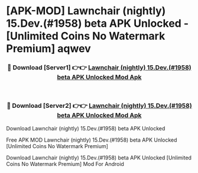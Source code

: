 # [APK-MOD] Lawnchair (nightly) 15.Dev.(#1958) beta APK Unlocked - [Unlimited Coins No Watermark Premium] aqwev



<div align="center">
<h3>🔴 Download [Server1] 👉👉 <a href="https://momento.my/?title=Lawnchair_(nightly)_15.Dev.(#1958)_beta_APK_Unlocked">Lawnchair (nightly) 15.Dev.(#1958) beta APK Unlocked Mod Apk</a></h3><br>

<h3>🔴 Download [Server2] 👉👉 <a href="https://momento.my/?title=Lawnchair_(nightly)_15.Dev.(#1958)_beta_APK_Unlocked">Lawnchair (nightly) 15.Dev.(#1958) beta APK Unlocked Mod Apk</a></h3>
</div>



Download Lawnchair (nightly) 15.Dev.(#1958) beta APK Unlocked 

Free APK MOD Lawnchair (nightly) 15.Dev.(#1958) beta APK Unlocked [Unlimited Coins No Watermark Premium]

Download Lawnchair (nightly) 15.Dev.(#1958) beta APK Unlocked [Unlimited Coins No Watermark Premium] Mod For Android
